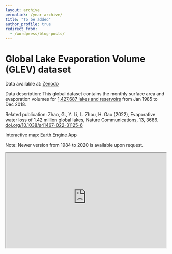 ```yaml
---
layout: archive
permalink: /year-archive/
title: "To be added"
author_profile: true
redirect_from:
  - /wordpress/blog-posts/
---
```


Global Lake Evaporation Volume (GLEV) dataset
=======
Data available at: [Zenodo](https://doi.org/10.5281/zenodo.4646620)

Data description: This global dataset contains the monthly surface area and evaporation volumes for [1,427,687 lakes and reservoirs](https://www.hydrosheds.org/products/hydrolakes) from Jan 1985 to Dec 2018.  

Related publication: Zhao, G., Y. Li, L. Zhou, H. Gao (2022), Evaporative water loss of 1.42 million global lakes, Nature Communications, 13, 3686. [doi.org/10.1038/s41467-022-31125-6](doi.org/10.1038/s41467-022-31125-6)

Interactive map: [Earth Engine App](https://zeternity.users.earthengine.app/view/glev)

Note: Newer version from 1984 to 2020 is available upon request.

<iframe
  src="https://zeternity.users.earthengine.app/view/glev"
  style="width:100%; height:300px;"
></iframe>
